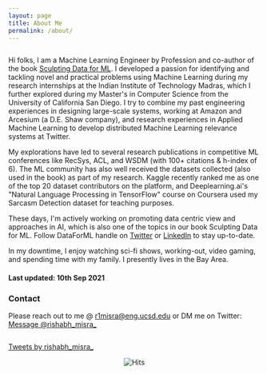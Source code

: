 ```yaml
---
layout: page
title: About Me
permalink: /about/
---
```


<div class="column leftcol">

Hi folks, I am a Machine Learning Engineer by Profession and co-author of the book <a href="https://www.amazon.com/dp/B08RN47C5T" target="_blank">Sculpting Data for ML</a>. I developed a passion for identifying and tackling novel and practical problems using Machine Learning during my research internships at the Indian Institute of Technology Madras, which I further explored during my Master's in Computer Science from the University of California San Diego. I try to combine my past engineering experiences in designing large-scale systems, working at Amazon and Arcesium (a D.E. Shaw company), and research experiences in Applied Machine Learning to develop distributed Machine Learning relevance systems at Twitter.

My explorations have led to several research publications in competitive ML conferences like RecSys, ACL, and WSDM (with 100+ citations & h-index of 6). The ML community has also well received the datasets collected (also used in the book) as part of my research. Kaggle recently ranked me as one of the top 20 dataset contributors on the platform, and Deeplearning.ai's "Natural Language Processing in TensorFlow" course on Coursera used my Sarcasm Detection dataset for teaching purposes. 
  
These days, I'm actively working on promoting data centric view and approaches in AI, which is also one of the topics in our book Sculpting Data for ML. Follow DataForML handle on <a href="https://twitter.com/DataForML" target="_blank">Twitter</a> or <a href="https://www.linkedin.com/company/dataforml/" target="_blank">LinkedIn</a> to stay up-to-date.
  
In my downtime, I enjoy watching sci-fi shows, working-out, video gaming, and spending time with my family. I presently lives in the Bay Area.

<!-- I consider myself a lifelong learner and believe in working hard. I graduated from UC San Diego with a Master's in Computer Science with a Machine Learning specialization in June 2018. I'm currently working at Twitter in the Timelines Quality team, building relevance and machine learning systems. Previously, I worked at Amazon with Amazon Expansions and Exports Tech team. <br> <br> -->

<!-- My interests are in the Applied ML, Recommender Systems, and NLP domains. I got my first exposure to Machine Learning during my internships at IIT Madras, India, developing scalable Bayesian models for the movie rating prediction tasks. <br> <br> -->

<!-- At UC San Diego, I worked on several research projects under the guidance of Prof. Julian McAuley. Recently, one of our research papers got accepted at <a href="http://acl2019.org/EN/index.xhtml" target="_blank">ACL 2019</a>. We proposed a neural network architecture to detect spoilers in review datasets and contributed an <a href="https://sites.google.com/eng.ucsd.edu/ucsdbookgraph/reviews" target="_blank">extensive book review dataset</a> for spoiler detection. We published another work at RecSys 2018 last year. We proposed a new machine learning framework for predicting the fit of clothing products to recommend appropriate product sizes to customers. The proposed approach improves upon a method proposed by Amazon by up to 18%. In this work, we released two <a href="https://www.kaggle.com/rmisra/clothing-fit-dataset-for-size-recommendation" target="_blank">novel datasets</a>, collected specifically for the task of clothing size recommendation. <br> <br> -->

<!-- Apart from this, I interned at Amazon in Summer 2017. My project was to support primary key constraints, batch inserts/updates, transactions, and compaction in Hive while ensuring read consistency. This project was particularly challenging as the Hive is not designed to handle transactional data and operations. I also worked with Arcesium, a recently formed subsidiary of D.E. Shaw & Co, as a Software Developer. I was responsible for revamping the infrastructure while ensuring scalability and robustness. <br> <br> -->

<!-- My industry experience helps me understand the intricacies involved in developing critical and time-intensive software. In contrast, my research experience is providing me an in-depth knowledge of the Machine Learning field. These learnings drive all of my work. <br> <br> -->

<h4> Last updated: 10th Sep 2021 </h4>

<h3> Contact </h3>

Please reach out to me @ <a href="mailto:r1misra@eng.ucsd.edu">r1misra@eng.ucsd.edu</a> or DM me on Twitter: <a href="https://twitter.com/messages/compose?recipient_id=2591106696&text=Hey%20Rishabh" class="twitter-dm-button" data-screen-name="@rishabh_misra_" data-size=large>Message @rishabh_misra_</a>

</div>

<div class="column rightcol">

<a class="twitter-timeline" data-width="600" data-height="650" data-theme="light" data-link-color="#FF8A33" href="https://twitter.com/rishabh_misra_?ref_src=twsrc%5Etfw">Tweets by rishabh_misra_</a> <script async src="https://platform.twitter.com/widgets.js" charset="utf-8"></script>

</div>


<center> <img src="https://hitcounter.pythonanywhere.com/count/tag.svg" alt="Hits"> </center>
